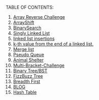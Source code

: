 TABLE OF CONTENTS:
1. <a href="./code401challenges/pages/challenge1.md">Array Reverse Challenge</a>
2. <a href="./code401challenges/pages/challenge2.md">ArrayShift</a>
3. <a href="./code401challenges/pages/challenge3.md">BinarySearch</a>
4. <a href="./code401challenges/pages/challenge4.md">Singly Linked List</a>
5. <a href="./code401challenges/pages/challenge5.md">linked list insertions</a>
6. <a href="./code401challenges/pages/challenge7.md">k-th value from the end of a linked list.</a>
7. <a href="./code401challenges/pages/challenge8.md">Merge list</a>
8. <a href="./code401challenges/pages/challenge11.md">Pseudo Queue</a>
9. <a href="./code401challenges/pages/challenge12.md">Animal Shelter</a>
10. <a href="./code401challenges/pages/challenge13.md">Multi-Bracket-Challenge</a>
11. <a href="./code401challenges/pages/challenge15.md">Binary Tree/BST</a>
12. <a href="./code401challenges/pages/challenge16.md">FizzBuzz Tree</a>
13. <a href="./code401challenges/pages/challenge17.md">Breadth First</a>
14. <a href="./code401challenges/pages/blog.md">BLOG</a>
15. <a href="./code401challenges/pages/challenge30.md">Hash Table</a>